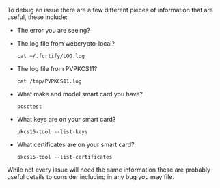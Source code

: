 To debug an issue there are a few different pieces of information that are useful, these include:

- The error you are seeing?    
- The log file from webcrypto-local?

    ```
    cat ~/.fortify/LOG.log
    ```
    
- The log file from PVPKCS11?

    ```
    cat /tmp/PVPKCS11.log
    ```
    
- What make and model smart card you have?

    ```
    pcsctest
    ```
    
- What keys are on your smart card?

    ```
    pkcs15-tool --list-keys
    ```
    
- What certificates are on your smart card?

    ```
    pkcs15-tool --list-certificates
    ```
    
While not every issue will need the same information these are probably useful details to consider including in any bug you may file.
